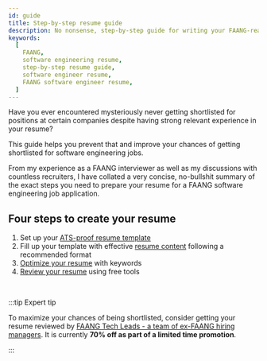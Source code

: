 ```yaml
---
id: guide
title: Step-by-step resume guide
description: No nonsense, step-by-step guide for writing your FAANG-ready software engineering resume
keywords:
  [
    FAANG,
    software engineering resume,
    step-by-step resume guide,
    software engineer resume,
    FAANG software engineer resume,
  ]
---
```


Have you ever encountered mysteriously never getting shortlisted for positions at certain companies despite having strong relevant experience in your resume?

This guide helps you prevent that and improve your chances of getting shortlisted for software engineering jobs.

From my experience as a FAANG interviewer as well as my discussions with countless recruiters, I have collated a very concise, no-bullshit summary of the exact steps you need to prepare your resume for a FAANG software engineering job application.

## Four steps to create your resume

1. Set up your [ATS-proof resume template](./ats-proof-template.md)
1. Fill up your template with effective [resume content](./write-effective-content.md) following a recommended format
1. [Optimize your resume](./optimize-resume.md) with keywords
1. [Review your resume](./free-tools-to-review-resume.md) using free tools

<br/>

:::tip Expert tip

To maximize your chances of being shortlisted, consider getting your resume reviewed by [FAANG Tech Leads - a team of ex-FAANG hiring managers](https://www.faangtechleads.com?utm_source=techinterviewhandbook&utm_medium=referral&utm_content=resume_guide&aff=1e80c401fe7e2). It is currently **70% off as part of a limited time promotion**.

:::
